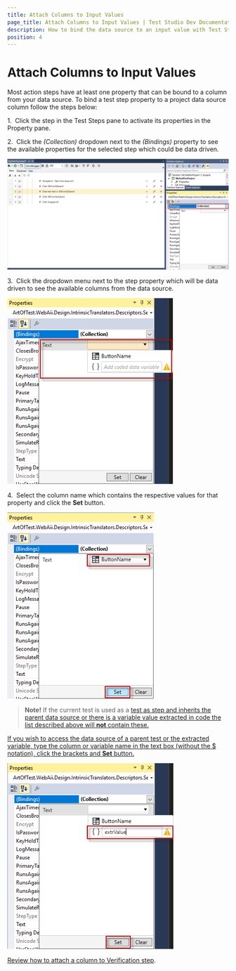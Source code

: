 ```yaml
---
title: Attach Columns to Input Values
page_title: Attach Columns to Input Values | Test Studio Dev Documentation
description: How to bind the data source to an input value with Test Studio Dev
position: 4
---
```

# Attach Columns to Input Values

Most action steps have at least one property that can be bound to a column from your data source. To bind a test step property to a project data source column follow the steps below:

1.&nbsp; Click the step in the Test Steps pane to activate its properties in the Property pane.

2.&nbsp; Click the _(Collection)_ dropdown next to the _(Bindings)_ property to see the available properties for the selected step which could be data driven. 

![Properties to data drive][1]

3.&nbsp; Click the dropdown menu next to the step property which will be data driven to see the available columns from the data source.

![Display column from data source][2]

4.&nbsp; Select the column name which contains the respective values for that property and click the **Set** button. 

![Select column][3]

>__Note!__ If the current test is used as a <a href="/features/custom-steps/test-as-step" target=blank>test as step and inherits the parent data source or there is a variable value extracted in code the list described above will __not__ contain these.

If you wish to access the data source of a parent test or the extracted variable, type the column or variable name in the text box (without the $ notation), click the brackets and **Set** button. 

![Variable extracted in code][4]

Review how to attach a column to <a href="/features/data-driving-test/attach-columns-verifications" target=blank>Verification step</a>. 

[1]: images/attach-columns-input-values/fig1.png
[2]: images/attach-columns-input-values/fig2.png
[3]: images/attach-columns-input-values/fig3.png
[4]: images/attach-columns-input-values/fig4.png